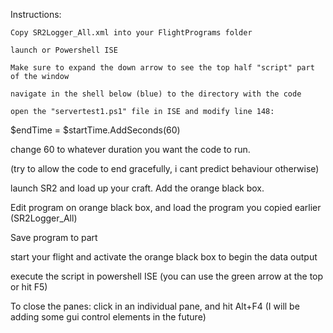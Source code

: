 Instructions:

	Copy SR2Logger_All.xml into your FlightPrograms folder

	launch or Powershell ISE

	Make sure to expand the down arrow to see the top half "script" part of the window

	navigate in the shell below (blue) to the directory with the code

	open the "servertest1.ps1" file in ISE and modify line 148:
$endTime = $startTime.AddSeconds(60)

change 60 to whatever duration you want the code to run.

(try to allow the code to end gracefully, i cant predict behaviour otherwise)

launch SR2 and load up your craft. Add the orange black box.

Edit program on orange black box, and load the program you copied earlier (SR2Logger_All)

Save program to part

start your flight and activate the orange black box to begin the data output

execute the script in powershell ISE (you can use the green arrow at the top or hit F5) 

To close the panes: 
	click in an individual pane, and hit Alt+F4
(I will be adding some gui control elements in the future) 
